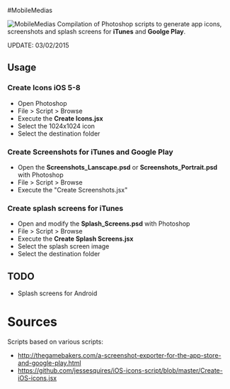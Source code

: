 #MobileMedias

![MobileMedias](https://raw.githubusercontent.com/BenoitFreslon/MobileMedias/master/demo.jpg
)
Compilation of Photoshop scripts to generate app icons, screenshots and splash screens for **iTunes** and **Goolge Play**.

UPDATE: 03/02/2015

## Usage

### Create Icons iOS 5-8

* Open Photoshop
* File > Script > Browse
* Execute the **Create Icons.jsx**
* Select the 1024x1024 icon
* Select the destination folder

### Create Screenshots for iTunes and Google Play
* Open the **Screenshots_Lanscape.psd** or **Screenshots_Portrait.psd** with Photoshop
* File > Script > Browse
* Execute the "Create Screenshots.jsx"

### Create splash screens for iTunes
* Open and modify the **Splash_Screens.psd** with Photoshop
* File > Script > Browse
* Execute the **Create Splash Screens.jsx**
* Select the splash screen image
* Select the destination folder

## TODO
* Splash screens for Android

# Sources

Scripts based on various scripts:

* http://thegamebakers.com/a-screenshot-exporter-for-the-app-store-and-google-play.html
* https://github.com/jessesquires/iOS-icons-script/blob/master/Create-iOS-icons.jsx
